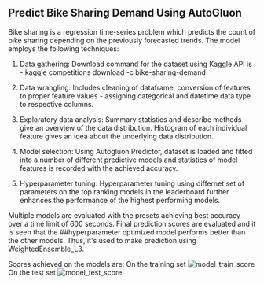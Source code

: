 ## Predict Bike Sharing Demand Using AutoGluon
Bike sharing is a regression time-series problem which predicts the count of bike sharing depending on the previously forecasted trends. The model employs the following techniques:

1. Data gathering: Download command for the dataset using Kaggle API is - kaggle competitions download -c bike-sharing-demand

2. Data wrangling: Includes cleaning of dataframe, conversion of features to proper feature values - assigning categorical and datetime data type to respective columns.

3. Exploratory data analysis: Summary statistics and describe methods give an overview of the data distribution. Histogram of each individual feature gives an idea about the underlying data distribution.

4. Model selection: Using Autogluon Predictor, dataset is loaded and fitted into a number of different predictive models and statistics of model features is recorded with the achieved accuracy.

5. Hyperparameter tuning: Hyperparameter tuning using differnet set of parameters on the top ranking models in the leaderboard further enhances the performance of the highest performing models.

Multiple models are evaluated with the presets achieving best accuracy over a time limit of 600 seconds. Final prediction scores are evaluated and it is seen that the ##hyperparameter optimized model performs better than the other models. Thus, it's used to make prediction using WeightedEnsemble_L3. 

Scores achieved on the models are:
On the training set
![model_train_score](https://github.com/akankshaajoshi/Predict-Bike-Sharing-Demand-with-Autogluon/assets/91690660/f35fc805-f18d-4c72-9884-13a1d6ea79c0)
On the test set
![model_test_score](https://github.com/akankshaajoshi/Predict-Bike-Sharing-Demand-with-Autogluon/assets/91690660/cc3805e3-87d6-4b6b-9667-457df25a8a6c)
